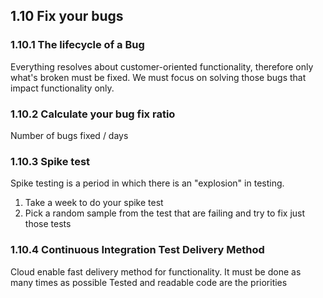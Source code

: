 ## 1.10 Fix your bugs

### 1.10.1 The lifecycle of a Bug

Everything resolves about customer-oriented functionality, therefore
only what's broken must be fixed. We must focus on solving those bugs
that impact functionality only.

### 1.10.2 Calculate your bug fix ratio

Number of bugs fixed / days

### 1.10.3 Spike test

Spike testing is a period in which there is an "explosion" in testing.

1)  Take a week to do your spike test
2)  Pick a random sample from the test that are failing and try to fix
    just those tests

### 1.10.4 Continuous Integration Test Delivery Method

Cloud enable fast delivery method for functionality. It must be done as
many times as possible Tested and readable code are the priorities

